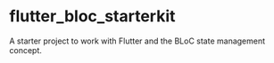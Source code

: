 # flutter_bloc_starterkit

A starter project to work with Flutter and the BLoC state management concept. 

